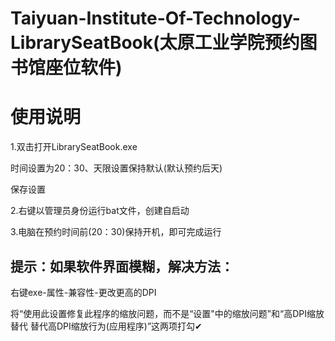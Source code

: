 # Taiyuan-Institute-Of-Technology-LibrarySeatBook(太原工业学院预约图书馆座位软件)

# 使用说明

1.双击打开LibrarySeatBook.exe

时间设置为20：30、天限设置保持默认(默认预约后天)

保存设置

2.右键以管理员身份运行bat文件，创建自启动

3.电脑在预约时间前(20：30)保持开机，即可完成运行



## 提示：如果软件界面模糊，解决方法：

右键exe-属性-兼容性-更改更高的DPI

将“使用此设置修复此程序的缩放问题，而不是“设置"中的缩放问题”和“高DPI缩放替代 替代高DPI缩放行为(应用程序)”这两项打勾✔

